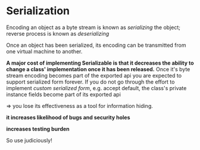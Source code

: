 # Serialization

Encoding an object as a byte stream is known as *serializing* the object;
reverse process is known as *deserializing*

Once an object has been serialized, its encoding can be transmitted from one virtual machine to another.

**A major cost of implementing Serializable is that it decreases the ability to change a class' implementation once it has been released.**
Once it's byte stream encoding becomes part of the exported api you are expected to support serialized form forever.
If you do not go through the effort to implement *custom serialized form*, e.g. accept default, the class's private instance fields become part of its exported api

=> you lose its effectiveness as a tool for information hiding.

**it increases likelihood of bugs and security holes**

**increases testing burden**

So use judiciously! 
